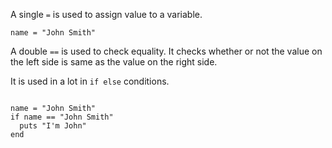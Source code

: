 A single `=` is used to assign
value to a variable.

```
name = "John Smith"
```

A double `==` is used to check equality.
It checks whether or not
the value on
the left side is same
as the value on the right
side.

It is used in a lot in 
`if else` conditions.

<codeblock language="ruby" type="lesson">
<code>
name = "John Smith"
if name == "John Smith"
  puts "I'm John"
end
</code>
</codeblock>